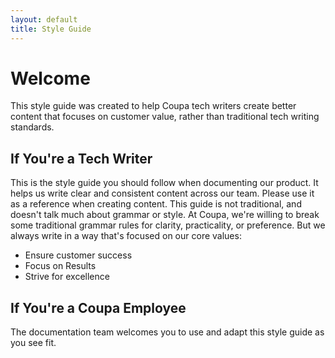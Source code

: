 ```yaml
---
layout: default
title: Style Guide
---
```


# Welcome #
This style guide was created to help Coupa tech writers create better content that focuses on customer value, rather than traditional tech writing standards.

## If You're a Tech Writer ##
This is the style guide you should follow when documenting our product. It helps us write clear and consistent content across our team. Please use it as a reference when creating content.
This guide is not traditional, and doesn't talk much about grammar or style. At Coupa, we're willing to break some traditional grammar rules for clarity, practicality, or preference. But we always write in a way that's focused on our core values:
* Ensure customer success
* Focus on Results
* Strive for excellence

## If You're a Coupa Employee ##
The documentation team welcomes you to use and adapt this style guide as you see fit. 
